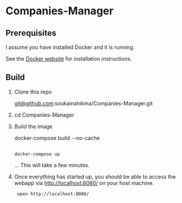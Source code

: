 # Companies-Manager

Prerequisites
-----

I assume you have installed Docker and it is running.

See the [Docker website](http://www.docker.io/gettingstarted/#h_installation) for installation instructions.

Build
-----

1. Clone this repo

    git@github.com:soukainahikma/Companies-Manager.git

3. 
    cd Companies-Manager

4. Build the image

    docker-compose build --no-cache
    ```

    docker-compose up
    ```
   ... This will take a few minutes.

6. Once everything has started up, you should be able to access the webapp via [http://localhost:8080/](http://localhost:8080/) on your host machine.

        open http://localhost:8080/
